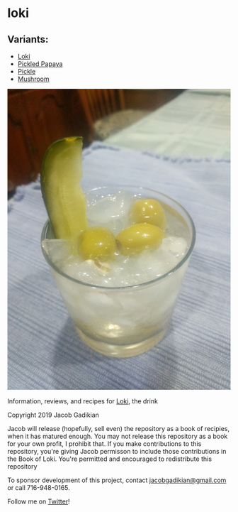 # loki

## Variants:

* [Loki](loki.md)
* [Pickled Papaya](pickledpapaya.md)
* [Pickle](pickle.md)
* [Mushroom](mushroom.md)


![Loki](loki.jpg)

Information, reviews, and recipes for [Loki](loki.md), the drink


Copyright 2019 Jacob Gadikian

Jacob will release (hopefully, sell even) the repository as a book of recipies, when it has matured enough.  You may not release this repository as a book for your own profit, I prohibit that.  If you make contributions to this repository, you're giving Jacob permisson to include those contributions in the Book of Loki.  You're permitted and encouraged to redistribute this repository 

To sponsor development of this project, contact jacobgadikian@gmail.com or call 716-948-0165.  

Follow me on [Twitter](https://twitter.com/gadikian)!
